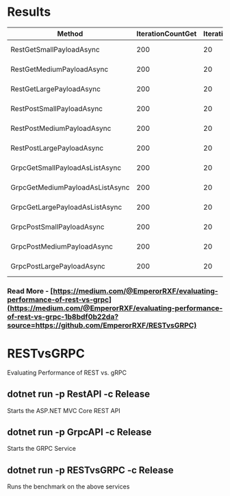 
# Results
|                          Method | IterationCountGet | IterationCountPost |     Mean |   Error |   StdDev |
|-------------------------------- |------------------ |------------------- |---------:|--------:|---------:|
|        RestGetSmallPayloadAsync |               200 |                 20 | 127.7 ms | 2.12 ms |  1.88 ms |
|       RestGetMediumPayloadAsync |               200 |                 20 | 129.1 ms | 1.32 ms |  1.17 ms |
|        RestGetLargePayloadAsync |               200 |                 20 | 129.0 ms | 2.13 ms |  1.99 ms |
|       RestPostSmallPayloadAsync |               200 |                 20 | 448.1 ms | 6.23 ms |  5.82 ms |
|      RestPostMediumPayloadAsync |               200 |                 20 | 454.0 ms | 7.91 ms |  7.40 ms |
|       RestPostLargePayloadAsync |               200 |                 20 | 463.2 ms | 9.20 ms | 12.29 ms |
|  GrpcGetSmallPayloadAsListAsync |               200 |                 20 | 317.9 ms | 3.92 ms |  3.67 ms |
| GrpcGetMediumPayloadAsListAsync |               200 |                 20 | 316.2 ms | 3.80 ms |  3.55 ms |
|  GrpcGetLargePayloadAsListAsync |               200 |                 20 | 315.1 ms | 4.32 ms |  4.04 ms |
|       GrpcPostSmallPayloadAsync |               200 |                 20 | 211.8 ms | 4.23 ms |  5.93 ms |
|      GrpcPostMediumPayloadAsync |               200 |                 20 | 220.5 ms | 4.22 ms |  5.33 ms |
|       GrpcPostLargePayloadAsync |               200 |                 20 | 215.0 ms | 4.17 ms |  3.90 ms |


### Read More - [https://medium.com/@EmperorRXF/evaluating-performance-of-rest-vs-grpc](https://medium.com/@EmperorRXF/evaluating-performance-of-rest-vs-grpc-1b8bdf0b22da?source=https://github.com/EmperorRXF/RESTvsGRPC)

# RESTvsGRPC
Evaluating Performance of REST vs. gRPC

## dotnet run -p RestAPI -c Release
Starts the ASP.NET MVC Core REST API

## dotnet run -p GrpcAPI -c Release
Starts the GRPC Service

## dotnet run -p RESTvsGRPC -c Release
Runs the benchmark on the above services
